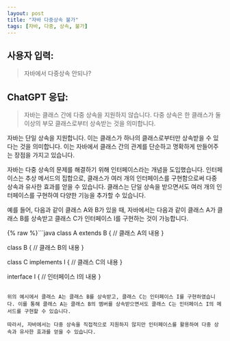 ```yaml
---
layout: post
title: "자바 다중상속 불가"
tags: [자바, 다중, 상속, 불가]
---
```


## 사용자 입력:
> 자바에서 다중상속 안되나?

## ChatGPT 응답:
> 자바는 클래스 간에 다중 상속을 지원하지 않습니다. 다중 상속은 한 클래스가 둘 이상의 부모 클래스로부터 상속받는 것을 의미합니다. 

자바는 단일 상속을 지원합니다. 이는 클래스가 하나의 클래스로부터만 상속받을 수 있다는 것을 의미합니다. 이는 자바에서 클래스 간의 관계를 단순하고 명확하게 만들어주는 장점을 가지고 있습니다. 

자바는 다중 상속의 문제를 해결하기 위해 인터페이스라는 개념을 도입했습니다. 인터페이스는 추상 메서드의 집합으로, 클래스가 여러 개의 인터페이스를 구현함으로써 다중 상속과 유사한 효과를 얻을 수 있습니다. 클래스는 단일 상속을 받으면서도 여러 개의 인터페이스를 구현하여 다양한 기능을 추가할 수 있습니다.

예를 들어, 다음과 같이 클래스 A와 B가 있을 때, 자바에서는 다음과 같이 클래스 A가 클래스 B를 상속받고 클래스 C가 인터페이스 I를 구현하는 것이 가능합니다.

{% raw %}```java
class A extends B {
  // 클래스 A의 내용
}

class B {
  // 클래스 B의 내용
}

class C implements I {
  // 클래스 C의 내용
}

interface I {
  // 인터페이스 I의 내용
}
```{% endraw %}

위의 예시에서 클래스 A는 클래스 B를 상속받고, 클래스 C는 인터페이스 I를 구현하였습니다. 이를 통해 클래스 A는 클래스 B의 멤버를 상속받으면서도 클래스 C는 인터페이스 I의 메서드를 구현할 수 있습니다.

따라서, 자바에서는 다중 상속을 직접적으로 지원하지 않지만 인터페이스를 활용하여 다중 상속과 유사한 효과를 얻을 수 있습니다.


